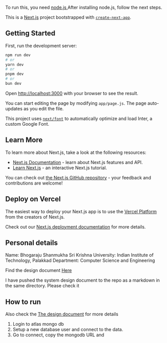 To run this, you need <a href="https://nodejs.org/en/download/package-manager"> node.js </a>
After installing node.js, follow the next steps.

This is a [Next.js](https://nextjs.org/) project bootstrapped with [`create-next-app`](https://github.com/vercel/next.js/tree/canary/packages/create-next-app).

## Getting Started

First, run the development server:

```bash
npm run dev
# or
yarn dev
# or
pnpm dev
# or
bun dev
```

Open [http://localhost:3000](http://localhost:3000) with your browser to see the result.

You can start editing the page by modifying `app/page.js`. The page auto-updates as you edit the file.

This project uses [`next/font`](https://nextjs.org/docs/basic-features/font-optimization) to automatically optimize and load Inter, a custom Google Font.

## Learn More

To learn more about Next.js, take a look at the following resources:

- [Next.js Documentation](https://nextjs.org/docs) - learn about Next.js features and API.
- [Learn Next.js](https://nextjs.org/learn) - an interactive Next.js tutorial.

You can check out [the Next.js GitHub repository](https://github.com/vercel/next.js/) - your feedback and contributions are welcome!

## Deploy on Vercel

The easiest way to deploy your Next.js app is to use the [Vercel Platform](https://vercel.com/new?utm_medium=default-template&filter=next.js&utm_source=create-next-app&utm_campaign=create-next-app-readme) from the creators of Next.js.

Check out our [Next.js deployment documentation](https://nextjs.org/docs/deployment) for more details.


## Personal details
Name: Bhogaraju Shanmukha Sri Krishna
University: Indian Institute of Technology, Palakkad
Department: Computer Science and Engineering

Find the design document <a href="./SystemDesignDocument.md">Here</a>

I have pushed the system design document to the repo as a markdown in the same directory. Please check it

## How to run 
Also check the <a href="./SystemDesignDocument.md">The design document</a> for more details
1. Login to atlas mongo db
2. Setup a new database user and connect to the data.
3. Go to connect, copy the mongodb URL and 
